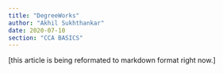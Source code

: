 ```yaml
---
title: "DegreeWorks"
author: "Akhil Sukhthankar"
date: 2020-07-10
section: "CCA BASICS"
---
```


[this article is being reformated to markdown format right now.] 

